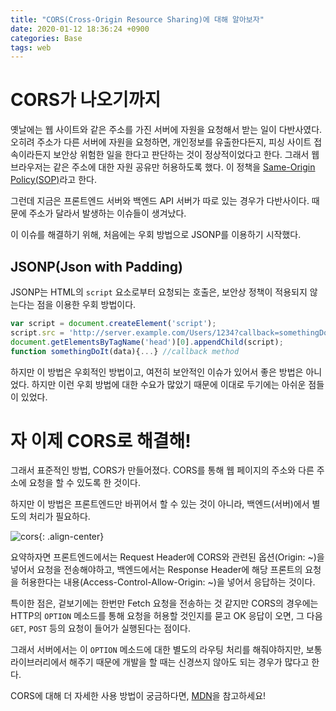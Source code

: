```yaml
---
title: "CORS(Cross-Origin Resource Sharing)에 대해 알아보자"
date: 2020-01-12 18:36:24 +0900
categories: Base
tags: web
---
```


# CORS가 나오기까지

옛날에는 웹 사이트와 같은 주소를 가진 서버에 자원을 요청해서 받는 일이 다반사였다. 오히려 주소가 다른 서버에 자원을 요청하면, 개인정보를 유출한다든지, 피싱 사이트 접속이라든지 보안상 위험한 일을 한다고 판단하는 것이 정상적이었다고 한다. 그래서 웹 브라우저는 같은 주소에 대한 자원 공유만 허용하도록 했다. 이 정책을 [Same-Origin Policy(SOP)](https://developer.mozilla.org/ko/docs/Web/Security/Same-origin_policy)라고 한다. 
  
그런데 지금은 프론트엔드 서버와 백엔드 API 서버가 따로 있는 경우가 다반사이다. 때문에 주소가 달라서 발생하는 이슈들이 생겨났다.  
  
이 이슈를 해결하기 위해, 처음에는 우회 방법으로 JSONP를 이용하기 시작했다.  
  
## JSONP(Json with Padding)

JSONP는 HTML의 `script` 요소로부터 요청되는 호출은, 보안상 정책이 적용되지 않는다는 점을 이용한 우회 방법이다.  
  
```javascript
var script = document.createElement('script'); 
script.src = 'http://server.example.com/Users/1234?callback=somethingDoIt' 
document.getElementsByTagName('head')[0].appendChild(script);
function somethingDoIt(data){...} //callback method 
```

하지만 이 방법은 우회적인 방법이고, 여전히 보안적인 이슈가 있어서 좋은 방법은 아니었다. 하지만 이런 우회 방법에 대한 수요가 많았기 때문에 이대로 두기에는 아쉬운 점들이 있었다.  
  
# 자 이제 CORS로 해결해!

그래서 표준적인 방법, CORS가 만들어졌다. CORS를 통해 웹 페이지의 주소와 다른 주소에 요청을 할 수 있도록 한 것이다.  
  
하지만 이 방법은 프론트엔드만 바뀌어서 할 수 있는 것이 아니라, 백엔드(서버)에서 별도의 처리가 필요하다.  

![cors](https://mdn.mozillademos.org/files/16753/preflight_correct.png){: .align-center}  

요약하자면 프론트엔드에서는 Request Header에 CORS와 관련된 옵션(Origin: ~)을 넣어서 요청을 전송해야하고, 백엔드에서는 Response Header에 해당 프론트의 요청을 허용한다는 내용(Access-Control-Allow-Origin: ~)을 넣어서 응답하는 것이다.  
  
특이한 점은, 겉보기에는 한번만 Fetch 요청을 전송하는 것 같지만 CORS의 경우에는 HTTP의 `OPTION` 메소드를 통해 요청을 허용할 것인지를 묻고 OK 응답이 오면, 그 다음 `GET`, `POST` 등의 요청이 들어가 실행된다는 점이다.  
  
그래서 서버에서는 이 `OPTION` 메소드에 대한 별도의 라우팅 처리를 해줘야하지만, 보통 라이브러리에서 해주기 때문에 개발을 할 때는 신경쓰지 않아도 되는 경우가 많다고 한다.  
  
CORS에 대해 더 자세한 사용 방법이 궁금하다면, [MDN](https://developer.mozilla.org/ko/docs/Web/HTTP/Access_control_CORS)을 참고하세요!  